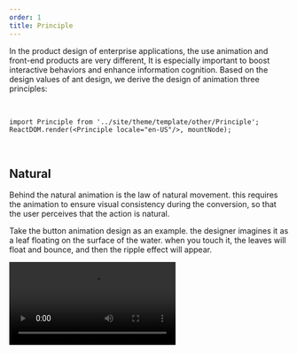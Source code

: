 ```yaml
---
order: 1
title: Principle
---
```


In the product design of enterprise applications, the use animation and front-end products are very different, It is especially important to boost interactive behaviors and enhance information cognition. Based on the design values ​​of ant design, we derive the design of animation three principles:

<br/>

```__react
import Principle from '../site/theme/template/other/Principle';
ReactDOM.render(<Principle locale="en-US"/>, mountNode);
```

<br/>

## Natural

Behind the natural animation is the law of natural movement. this requires the animation to ensure visual consistency during the conversion, so that the user perceives that the action is natural.

Take the button animation design as an example. the designer imagines it as a leaf floating on the surface of the water. when you touch it, the leaves will float and bounce, and then the ripple effect will appear.

<video src="https://gw.alipayobjects.com/os/rmsportal/NTMlQdLIkPjOACXsdRrq.mp4" loop="true" class="video-min" />

## Efficient

Enterprise-class applications pursue an efficient user experience, the corresponding animation design should also be like this, try to save time on transitions, quickly complete the animation of the transition.

For example, in the animation of the leave and entry, there is no need to attract the attention of the user, should be simple and clear, so our leave time is faster, at the same time, does not set the queue to leave in sequence, just need the whole piece to disappear directly.

<video src="https://gw.alipayobjects.com/os/rmsportal/wMKeLGnpDxhwfCsBqKNN.mp4" loop="true" class="video-min" />

## Restraint

Try to avoid exaggerated animations, do something meaningful, do not do too much decoration and interfere with the user.

Like our Menu, when it is open, focus on the content of the menu, the icon switch on the right is not the main element, don't need to over-emphasize to distract users' attention, so just switch inadvertently.

<video src="https://gw.alipayobjects.com/os/rmsportal/FeUCANmoDRwCSmIcnPNF.mp4" loop="true" class="video-min" />